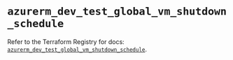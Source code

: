 # `azurerm_dev_test_global_vm_shutdown_schedule`

Refer to the Terraform Registry for docs: [`azurerm_dev_test_global_vm_shutdown_schedule`](https://registry.terraform.io/providers/hashicorp/azurerm/4.46.0/docs/resources/dev_test_global_vm_shutdown_schedule).
